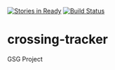 [![Stories in Ready](https://badge.waffle.io/gazaskygeeks/crossing-tracker.png?label=ready&title=Ready)](https://waffle.io/gazaskygeeks/crossing-tracker)
[![Build Status](https://travis-ci.org/gazaskygeeks/crossing-tracker.svg?branch=master)](https://travis-ci.org/gazaskygeeks/crossing-tracker)
# crossing-tracker
GSG Project
